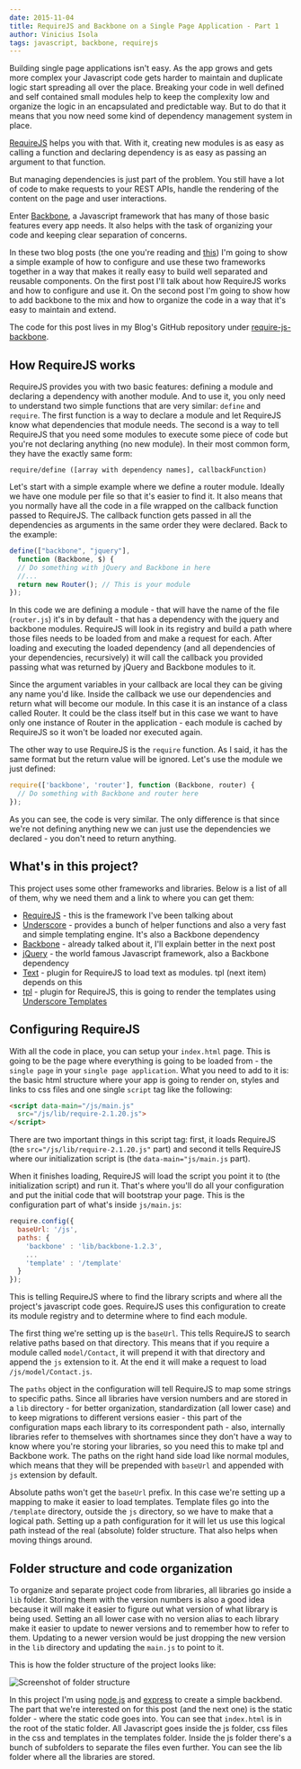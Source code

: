```yaml
---
date: 2015-11-04
title: RequireJS and Backbone on a Single Page Application - Part 1
author: Vinicius Isola
tags: javascript, backbone, requirejs
---
```

Building single page applications isn't easy. As the app grows and gets more complex your Javascript code gets harder to maintain and duplicate logic start spreading all over the place. Breaking your code in well defined and self contained small modules help to keep the complexity low and organize the logic in an encapsulated and predictable way. But to do that it means that you now need some kind of dependency management system in place.

[RequireJS](http://requirejs.org/) helps you with that. With it, creating new modules is as easy as calling a function and declaring dependency is as easy as passing an argument to that function.

But managing dependencies is just part of the problem. You still have a lot of code to make requests to your REST APIs, handle the rendering of the content on the page and user interactions.

Enter [Backbone](http://backbonejs.org/), a Javascript framework that has many of those basic features every app needs. It also helps with the task of organizing your code and keeping clear separation of concerns.

In these two blog posts (the one you're reading and [this](http://wp.me/p2iway-6M)) I'm going to show a simple example of how to configure and use these two frameworks together in a way that makes it really easy to build well separated and reusable components. On the first post I'll talk about how RequireJS works and how to configure and use it. On the second post I'm going to show how to add backbone to the mix and how to organize the code in a way that it's easy to maintain and extend.

The code for this post lives in my Blog's GitHub repository under [require-js-backbone](https://github.com/visola/bearprogrammer-examples/tree/master/require-js-backbone).

<!-- more -->

## How RequireJS works

RequireJS provides you with two basic features: defining a module and declaring a dependency with another module. And to use it, you only need to understand two simple functions that are very similar: `define` and `require`. The first function is a way to declare a module and let RequireJS know what dependencies that module needs. The second is a way to tell RequireJS that you need some modules to execute some piece of code but you're not declaring anything (no new module). In their most common form, they have the exactly same form:

```
require/define ([array with dependency names], callbackFunction)
```

Let's start with a simple example where we define a router module. Ideally we have one module per file so that it's easier to find it. It also means that you normally have all the code in a file wrapped on the callback function passed to RequireJS. The callback function gets passed in all the dependencies as arguments in the same order they were declared. Back to the example:

```javascript
define(["backbone", "jquery"],
  function (Backbone, $) {
  // Do something with jQuery and Backbone in here
  //...
  return new Router(); // This is your module
});
```

In this code we are defining a module - that will have the name of the file (`router.js`) it's in by default - that has a dependency with the jquery and backbone modules. RequireJS will look in its registry and build a path where those files needs to be loaded from and make a request for each. After loading and executing the loaded dependency (and all dependencies of your dependencies, recursively) it will call the callback you provided passing what was returned by jQuery and Backbone modules to it.

Since the argument variables in your callback are local they can be giving any name you'd like. Inside the callback we use our dependencies and return what will become our module. In this case it is an instance of a class called Router. It could be the class itself but in this case we want to have only one instance of Router in the application - each module is cached by RequireJS so it won't be loaded nor executed again.

The other way to use RequireJS is the `require` function. As I said, it has the same format but the return value will be ignored. Let's use the module we just defined:

```javascript
require(['backbone', 'router'], function (Backbone, router) {
  // Do something with Backbone and router here
});
```

As you can see, the code is very similar. The only difference is that since we're not defining anything new we can just use the dependencies we declared - you don't need to return anything.

## What's in this project?

This project uses some other frameworks and libraries. Below is a list of all of them, why we need them and a link to where you can get them:

- [RequireJS](http://requirejs.org/docs/download.html) - this is the framework I've been talking about
- [Underscore](http://underscorejs.org/) - provides a bunch of helper functions and also a very fast and simple templating engine. It's also a Backbone dependency
- [Backbone](http://backbonejs.org/#Getting-started) - already talked about it, I'll explain better in the next post
- [jQuery](http://jquery.com/download/) - the world famous Javascript framework, also a Backbone dependency
- [Text](http://requirejs.org/docs/download.html#text) - plugin for RequireJS to load text as modules. tpl (next item) depends on this
- [tpl](https://github.com/dawsontoth/requirejs-tpl/blob/master/tpl.js) - plugin for RequireJS, this is going to render the templates using [Underscore Templates](http://underscorejs.org/#template)

## Configuring RequireJS

With all the code in place, you can setup your `index.html` page. This is going to be the page where everything is going to be loaded from - the `single page` in your `single page application`. What you need to add to it is: the basic html structure where your app is going to render on, styles and links to css files and one single `script` tag like the following:

```html
<script data-main="/js/main.js"
  src="/js/lib/require-2.1.20.js">
</script>
```

There are two important things in this script tag: first, it loads RequireJS (the `src="/js/lib/require-2.1.20.js"` part) and second it tells RequireJS where our initialization script is (the `data-main="js/main.js` part).

When it finishes loading, RequireJS will load the script you point it to (the initialization script) and run it. That's where you'll do all your configuration and put the initial code that will bootstrap your page. This is the configuration part of what's inside `js/main.js`:

```javascript
require.config({
  baseUrl: '/js',
  paths: {
    'backbone' : 'lib/backbone-1.2.3',
    ...
    'template' : '/template'
  }
});
```

This is telling RequireJS where to find the library scripts and where all the project's javascript code goes. RequireJS uses this configuration to create its module registry and to determine where to find each module.

The first thing we're setting up is the `baseUrl`. This tells RequireJS to search relative paths based on that directory. This means that if you require a module called `model/Contact`, it will prepend it with that directory and append the `js` extension to it. At the end it will make a request to load `/js/model/Contact.js`.

The `paths` object in the configuration will tell RequireJS to map some strings to specific paths. Since all libraries have version numbers and are stored in a `lib` directory - for better organization, standardization (all lower case) and to keep migrations to different versions easier - this part of the configuration maps each library to its correspondent path - also, internally libraries refer to themselves with shortnames since they don't have a way to know where you're storing your libraries, so you need this to make tpl and Backbone work. The paths on the right hand side load like normal modules, which means that they will be prepended with `baseUrl` and appended with `js` extension by default.

Absolute paths won't get the `baseUrl` prefix. In this case we're setting up a mapping to make it easier to load templates. Template files go into the `/template` directory, outside the `js` directory, so we have to make that a logical path. Setting up a path configuration for it will let us use this logical path instead of the real (absolute) folder structure. That also helps when moving things around.

## Folder structure and code organization

To organize and separate project code from libraries, all libraries go inside a `lib` folder. Storing them with the version numbers is also a good idea because it will make it easier to figure out what version of what library is being used. Setting an all lower case with no version alias to each library make it easier to update to newer versions and to remember how to refer to them. Updating to a newer version would be just dropping the new version in the `lib` directory and updating the `main.js` to point to it.

This is how the folder structure of the project looks like:

![Screenshot of folder structure](/img/blog/require-js-backbone-folder-structure.png)

In this project I'm using [node.js](https://nodejs.org) and [express](http://expressjs.com/) to create a simple backbend. The part that we're interested on for this post (and the next one) is the static folder - where the static code goes into. You can see that `index.html` is in the root of the static folder. All Javascript goes inside the js folder, css files in the css and templates in the templates folder. Inside the js folder there's a bunch of subfolders to separate the files even further. You can see the lib folder where all the libraries are stored.
